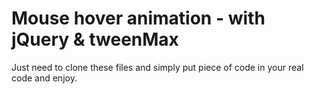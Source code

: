 # Mouse hover animation - with jQuery & tweenMax
Just need to clone these files and simply put piece of code in your real code and enjoy.
